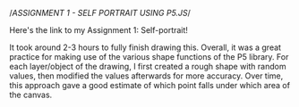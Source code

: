 /*ASSIGNMENT 1 - SELF PORTRAIT USING P5.JS*/

Here's the link to my Assignment 1: Self-portrait!

It took around 2-3 hours to fully finish drawing this.
Overall, it was a great practice for making use of the various shape functions of the P5 library.
For each layer/object of the drawing, I first created a rough shape with random values, then modified the values afterwards for more accuracy.
Over time, this approach gave a good estimate of which point falls under which area of the canvas.
